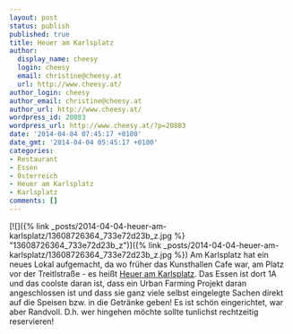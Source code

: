 ```yaml
---
layout: post
status: publish
published: true
title: Heuer am Karlsplatz
author:
  display_name: cheesy
  login: cheesy
  email: christine@cheesy.at
  url: http://www.cheesy.at/
author_login: cheesy
author_email: christine@cheesy.at
author_url: http://www.cheesy.at/
wordpress_id: 20883
wordpress_url: http://www.cheesy.at/?p=20883
date: '2014-04-04 07:45:17 +0100'
date_gmt: '2014-04-04 05:45:17 +0100'
categories:
- Restaurant
- Essen
- Österreich
- Heuer am Karlsplatz
- Karlsplatz
comments: []
---
```

[![]({% link _posts/2014-04-04-heuer-am-karlsplatz/13608726364_733e72d23b_z.jpg %} "13608726364\_733e72d23b\_z")]({% link _posts/2014-04-04-heuer-am-karlsplatz/13608726364_733e72d23b_z.jpg %})
Am Karlsplatz hat ein neues Lokal aufgemacht, da wo früher das Kunsthallen Cafe war, am Platz vor der Treitlstraße - es heißt [Heuer am Karlsplatz](http://www.heuer-amkarlsplatz.com/restaurant-und-bar). Das Essen ist dort 1A und das coolste daran ist, dass ein Urban Farming Projekt daran angeschlossen ist und dass sie ganz viele selbst eingelegte Sachen direkt auf die Speisen bzw. in die Getränke geben!
Es ist schön eingerichtet, war aber Randvoll. D.h. wer hingehen möchte sollte tunlichst rechtzeitig reservieren!
